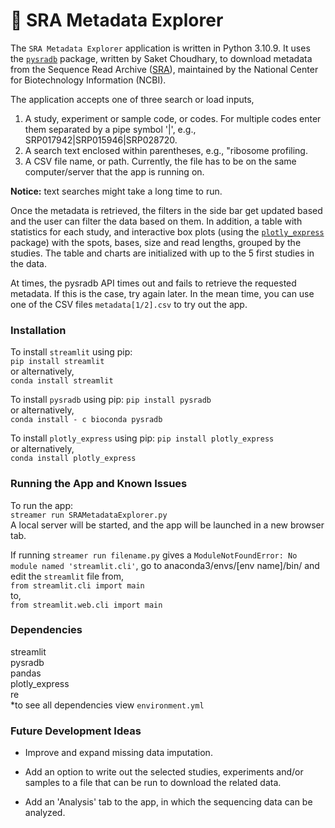 # :dna: SRA Metadata Explorer
The `SRA Metadata Explorer` application is written in Python 3.10.9. It uses the [`pysradb`](https://github.com/saketkc/pysradb) package, written by Saket Choudhary, to download metadata from the Sequence Read Archive ([SRA](https://www.ncbi.nlm.nih.gov/sra)), maintained by the National Center for Biotechnology Information (NCBI).

The application accepts one of three search or load inputs,

   1. A study, experiment or sample code, or codes. For multiple codes enter them separated by a pipe symbol '|', e.g., SRP017942|SRP015946|SRP028720.  
   2. A search text enclosed within parentheses, e.g., "ribosome profiling.  
   3. A CSV file name, or path. Currently, the file has to be on the same computer/server that the app is running on.  

**Notice:** text searches might take a long time to run.

Once the metadata is retrieved, the filters in the side bar get updated based and the user can filter the data based on them. In addition, a table with statistics for each study, and interactive box plots (using the [`plotly_express`](https://plotly.com/python/plotly-express/) package) with the spots, bases, size and read lengths, grouped by the studies. The table and charts are initialized with up to the 5 first studies in the data.

At times, the pysradb API times out and fails to retrieve the requested metadata. If this is the case, try again later. In the mean time, you can use one of the CSV files `metadata[1/2].csv` to try out the app.

### Installation
To install `streamlit` using pip:  
`pip install streamlit`  
or alternatively,  
`conda install streamlit`  

To install `pysradb` using pip:
`pip install pysradb`  
or alternatively,  
`conda install - c bioconda pysradb`

To install `plotly_express` using pip:
`pip install plotly_express`  
or alternatively,  
`conda install plotly_express`

### Running the App and Known Issues
To run the app:  
`streamer run SRAMetadataExplorer.py`  
A local server will be started, and the app will be launched in a new browser tab.

If running `streamer run filename.py` gives a `ModuleNotFoundError: No module named 'streamlit.cli'`, go to anaconda3/envs/[env name]/bin/ and edit the `streamlit` file from,  
   `from streamlit.cli import main`  
to,  
   `from streamlit.web.cli import main`

### Dependencies
streamlit  
pysradb  
pandas  
plotly_express  
re  
*to see all dependencies view `environment.yml`

### Future Development Ideas 

- Improve and expand missing data imputation.  

- Add an option to write out the selected studies, experiments and/or samples to a file that can be run to download the related data.  

- Add an 'Analysis' tab to the app, in which the sequencing data can  be analyzed.
